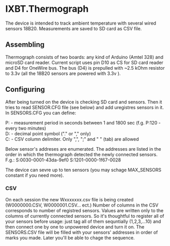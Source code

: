 # IXBT.Thermograph
The device is intended to track ambient temperature with several wired sensors 18B20. 
Measurements are saved to SD card as CSV file.
## Assembling
Thermograph consists of two boards: any kind of Arduino (Amtel 328) and microSD card reader.
Current script uses pin D10 as CS for SD card reader and D4 for OneWire bus. The bus (D4) is prepulled with ~2.5 kOhm resistor to 3.3v (all the 18B20 sensors are powered with 3.3v ). 
## Configuring
After being turned on the device is checking SD card and sensors. Then it tries to read SENSOR.CFG file (see below) and add uregistres sensors in it. 
In SENSORS.CFG you can define:

P:<int>		- measurement period in seconds between 1 and 1800 sec (f.g. P:120 - every two minutes)  
D:<char>	- decimal point symbol ("." or "," only)  
C:<char>	- CSV column delimiter. Only ",", ";" and "	" (tab) are allowed  

Below sensor's addreses are enumerated. The addresses are listed in the order in which the thermograph detected the newly connected sensors. 
F.g.:
S:0030-0001-43da-9ef0
S:1201-0000-1f67-0028

The device can sevre up to ten sensors (you may schage MAX_SENSORS constant if you need more). 
### CSV
On each session the new Wxxxxxxx.csv file is being created (W0000000.CSV, W0000001.CSV... ect.)
Number of columns in the CSV corresponds to number of registred sensors. Values are written only to the columns of currently connected sensors. 
So it's thoughtful to register all of your sensors before usage: just tag all of them sequntially (1,2,3,...10) and then connect one by one to unpowered device and turn it on. The SENSORS.CSV file will be filled with your sensors' addresses in order of marks you made. Later you'll be able to chage the sequence.
